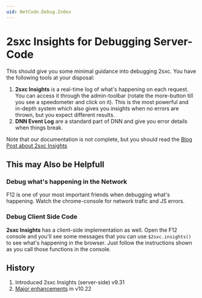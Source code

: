 ```yaml
---
uid: NetCode.Debug.Index
---
```

# 2sxc Insights for Debugging Server-Code

This should give you some minimal guidance into debugging 2sxc. You have the following tools at your disposal:

1. **2sxc Insights** is a real-time log of what's happening on each request. You can access it through the admin-toolbar (rotate the more-button till you see a speedometer and click on it). This is the most powerful and in-depth system which also gives you insights when no errors are thrown, but you expect different results. 
1. **DNN Event Log** are a standard part of DNN and give you error details when things break. 

Note that our documentation is not complete, but you should read the [Blog Post about 2sxc Insights](https://2sxc.org/en/blog/post/using-2sxc-insights)


## This may Also be Helpfull

### Debug what's happening in the Network

F12 is one of your most important friends when debugging what's happening. Watch the chrome-console for network trafic and JS errors. 

### Debug Client Side Code

**2sxc Insights** has a client-side implementation as well. Open the F12 console and you'll see some messages that you can use `$2sxc.insights()` to see what's happening in the browser. Just follow the instructions shown as you call those functions in the console. 

## History

1. Introduced 2sxc Insights (server-side) v9.31
1. [Major enhancements](https://2sxc.org/en/blog/post/awesome-insights-in-10-22) in v10.22
